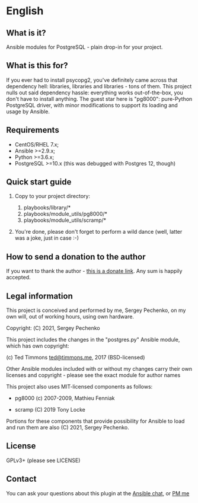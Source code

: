 # English

## What is it?

Ansible modules for PostgreSQL - plain drop-in for your project.

## What is this for?

If you ever had to install psycopg2, you've definitely came across that dependency hell: libraries, libraries and libraries - tons of them. This project nulls out said dependency hassle: everything works out-of-the-box, you don't have to install anything. The guest star here is "pg8000": pure-Python PostgreSQL driver, with minor modifications to support its loading and usage by Ansible.

## Requirements

* CentOS/RHEL 7.x;
* Ansible >=2.9.x;
* Python >=3.6.x;
* PostgreSQL >=10.x (this was debugged with Postgres 12, though)

## Quick start guide

1. Copy to your project directory:
   1. playbooks/library/*
   2. playbooks/module_utils/pg8000/*
   3. playbooks/module_utils/scramp/*

2. You're done, please don't forget to perform a wild dance (well, latter was a joke, just in case :-)

## How to send a donation to the author

If you want to thank the author - [this is a donate link](https://yoomoney.ru/to/410011277351108). Any sum is happily accepted. 

## Legal information

This project is conceived and performed by me, Sergey Pechenko, on my own will, out of working hours, using own hardware. 

Copyright: (С) 2021, Sergey Pechenko

This project includes the changes in the "postgres.py" Ansible module, which has own copyright:

(c) Ted Timmons <ted@timmons.me>, 2017 (BSD-licensed)

Other Ansible modules included with or without my changes carry their own licenses and copyright - please see the exact module for author names

This project also uses MIT-licensed components as follows: 

* pg8000 (c) 2007-2009, Mathieu Fenniak 

* scramp (C) 2019 Tony Locke 

Portions for these components that provide possibility for Ansible to load and run them are also (C) 2021, Sergey Pechenko. 

## License

GPLv3+ (please see LICENSE)

## Contact

You can ask your questions about this plugin at the [Ansible chat](https://t.me/pro_ansible), or [PM me](https://t.me/tnt4brain) 


